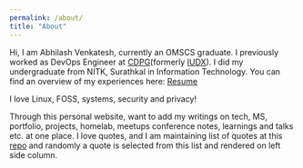 ```yaml
---
permalink: /about/
title: "About"
---
```

Hi, I am Abhilash Venkatesh, currently an OMSCS graduate. I previously worked as DevOps Engineer at [CDPG](https://dataforpublicgood.org.in/)(formerly [IUDX](https://iudx.org.in)).
I did my undergraduate from NITK, Surathkal in Information Technology. You can find an overview of my experiences here: [Resume](https://raw.githubusercontent.com/abhi4578/Resume/refs/heads/main/Resume.pdf)

I love Linux, FOSS, systems, security and privacy!

Through this personal website, want to add my writings on tech, MS,
portfolio, projects, homelab, meetups conference notes, learnings and talks
etc. at one place. I love quotes, and I am maintaining list of quotes at this [repo](https://github.com/abhi4578/quotes) and randomly a quote is selected from this list and rendered on left side column.
